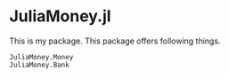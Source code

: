 # JuliaMoney.jl

This is my package.
This package offers following things.

```@docs
JuliaMoney.Money
JuliaMoney.Bank
```

